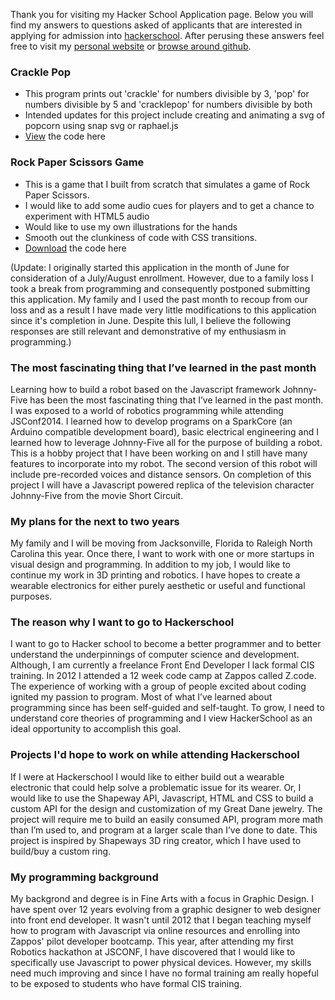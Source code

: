 Thank you for visiting my Hacker School Application page. Below you will find my answers to questions asked of applicants that are interested in applying for admission into [hackerschool](www.hackerschool.com/apply). After perusing these answers feel free to visit my [personal website](http://www.jannaee.com) or [browse around github](http://www.github.com/jannaee).

### Crackle Pop
* This program prints out 'crackle' for numbers divisible by 3, 'pop' for numbers divisible by 5 and 'cracklepop' for numbers divisible by both
* Intended updates for this project include creating and animating a svg of popcorn using snap svg or raphael.js
* [View](https://github.com/jannaee/hackapp/blob/master/cracklepop-final.html) the code here

### Rock Paper Scissors Game
* This is a game that I built from scratch that simulates a game of Rock Paper Scissors.
* I would like to add some audio cues for players and to get a chance to experiment with HTML5 audio
* Would like to use my own illustrations for the hands
* Smooth out the clunkiness of code with CSS transitions.
* [Download](https://github.com/jannaee/hackapp/archive/master.zip) the code here


(Update: I originally started this application in the month of June for consideration of a July/August enrollment. However, due to a family loss I took a break from programming and consequently postponed submitting this application. My family and I used the past month to recoup from our loss and as a result I have made very little modifications to this application since it's completion in June. Despite this lull, I believe the following responses are still relevant and demonstrative of my enthusiasm in programming.) 

### The most fascinating thing that I’ve learned in the past month
Learning how to build a robot based on the Javascript framework Johnny-Five has been the most fascinating thing that I’ve learned in the past month. I was exposed to a world of robotics programming while attending JSConf2014. I learned how to develop programs on a SparkCore (an Arduino compatible development board), basic electrical engineering and I learned how to leverage Johnny-Five all for the purpose of building a robot. This is a hobby project that I have been working on and I still have many features to incorporate into my robot. The second version of this robot will include pre-recorded voices and distance sensors. On completion of this project I will have a Javascript powered replica of the television character Johnny-Five from the movie Short Circuit. 

### My plans for the next to two years
My family and I will be moving from Jacksonville, Florida to Raleigh North Carolina this year. Once there, I want to work with one or more startups in visual design and programming. In addition to my job, I would like to continue my work in 3D printing and robotics. I have hopes to create a wearable electronics for either purely aesthetic or useful and functional purposes. 

### The reason why I want to go to Hackerschool
I want to go to Hacker school to become a better programmer and to better understand the underpinnings of computer science and development. Although, I am currently a freelance Front End Developer I lack formal CIS training. In 2012 I attended a 12 week code camp at Zappos called Z.code. The experience of working with a group of people excited about coding ignited my passion to program. Most of what I’ve learned about programming since has been self-guided and self-taught. To grow, I need to understand core theories of programming and I view HackerSchool as an ideal opportunity to accomplish this goal. 
 
### Projects I'd hope to work on while attending Hackerschool
If I were at Hackerschool I would like to either build out a wearable electronic that could help solve a problematic issue for its wearer. Or, I would like to use the Shapeway API, Javascript, HTML and CSS to build a custom API for the design and customization of my Great Dane jewelry. The project will require me to build an easily consumed API, program more math than I’m used to, and program at a larger scale than I’ve done to date. This project is inspired by Shapeways 3D ring creator, which I have used to build/buy a custom ring. 

### My programming background
My backgrond and degree is in Fine Arts with a focus in Graphic Design. I have spent over 12 years evolving from a graphic designer to web designer into front end developer. It wasn't until 2012 that I began teaching myself how to program with Javascript via online resources and enrolling into Zappos' pilot developer bootcamp. This year, after attending my first Robotics hackathon at JSCONF, I have discovered that I would like to specifically use Javascript to power physical devices. However, my skills need much improving and since I have no formal training am really hopeful to be exposed to students who have formal CIS training.




